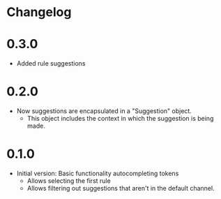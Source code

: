 # Changelog

# 0.3.0 
* Added rule suggestions

# 0.2.0
* Now suggestions are encapsulated in a "Suggestion" object.
    * This object includes the context in which the suggestion is being made.

# 0.1.0
* Initial version: Basic functionality autocompleting tokens
    * Allows selecting the first rule
    * Allows filtering out suggestions that aren't in the default channel.